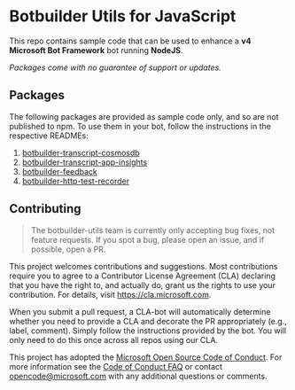 # Botbuilder Utils for JavaScript

This repo contains sample code that can be used to enhance a __v4 Microsoft Bot Framework__ bot running __NodeJS__. 

_Packages come with no guarantee of support or updates._

## Packages

The following packages are provided as sample code only, and so are not published to npm. To use them in your bot, follow the instructions in the respective READMEs:

1. [botbuilder-transcript-cosmosdb](./packages/botbuilder-transcript-cosmosdb)
2. [botbuilder-transcript-app-insights](./packages/botbuilder-transcript-app-insights)
3. [botbuilder-feedback](./packages/botbuilder-feedback)
4. [botbuilder-http-test-recorder](./packages/botbuilder-http-test-recorder)

## Contributing

> The botbuilder-utils team is currently only accepting bug fixes, not feature requests. If you spot a bug, please open an issue, and if possible, open a PR.

This project welcomes contributions and suggestions.  Most contributions require you to agree to a
Contributor License Agreement (CLA) declaring that you have the right to, and actually do, grant us
the rights to use your contribution. For details, visit https://cla.microsoft.com.

When you submit a pull request, a CLA-bot will automatically determine whether you need to provide
a CLA and decorate the PR appropriately (e.g., label, comment). Simply follow the instructions
provided by the bot. You will only need to do this once across all repos using our CLA.

This project has adopted the [Microsoft Open Source Code of Conduct](https://opensource.microsoft.com/codeofconduct/).
For more information see the [Code of Conduct FAQ](https://opensource.microsoft.com/codeofconduct/faq/) or
contact [opencode@microsoft.com](mailto:opencode@microsoft.com) with any additional questions or comments.
